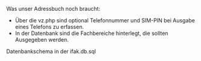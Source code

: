 Was unser Adressbuch noch braucht:

- Über die vz.php sind optional Telefonnummer und SIM-PIN bei Ausgabe eines Telefons zu erfassen.
- In der Datenbank sind die Fachbereiche hinterlegt, die sollten Ausgegeben werden.

Datenbankschema in der ifak.db.sql
